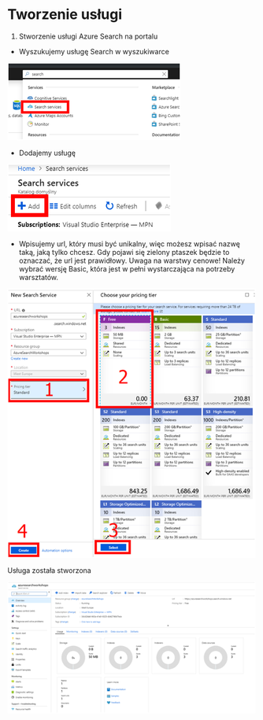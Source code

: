 # Tworzenie usługi

1. Stworzenie usługi Azure Search na portalu

* Wyszukujemy usługę Search w wyszukiwarce

![](../../.gitbook/assets/image%20%2860%29.png)

* Dodajemy usługę

![](../../.gitbook/assets/image%20%2859%29.png)

* Wpisujemy url, który musi być unikalny, więc możesz wpisać nazwę taką, jaką tylko chcesz. Gdy pojawi się zielony ptaszek będzie to oznaczać, że url jest prawidłowy. Uwaga na warstwy cenowe! Należy wybrać wersję Basic, która jest w pełni wystarczająca na potrzeby warsztatów.

![](../../.gitbook/assets/image%20%2811%29.png)

Usługa została stworzona

![](../../.gitbook/assets/image%20%2822%29.png)


